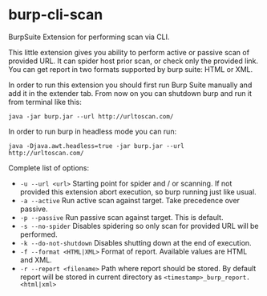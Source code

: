 # burp-cli-scan
BurpSuite Extension for performing scan via CLI.

This little extension gives you ability to perform active or passive scan of provided URL. 
It can spider host prior scan, or check only the provided link. You can get report in two formats
supported by burp suite: HTML or XML. 

In order to run this extension you should first run Burp Suite manually and add it in the extender tab.
From now on you can shutdown burp and run it from terminal like this:

`java -jar burp.jar --url http://urltoscan.com/`

In order to run burp in headless mode you can run: 

`java -Djava.awt.headless=true -jar burp.jar --url http://urltoscan.com/`

Complete list of options:

* `-u --url <url>` Starting point for spider and / or scanning. If not provided this extension abort execution, so burp running just like usual.
* `-a --active` Run active scan against target. Take precedence over passive.
* `-p --passive` Run passive scan against target. This is default.
* `-s --no-spider` Disables spidering so only scan for provided URL will be performed.
* `-k --do-not-shutdown` Disables shutting down at the end of execution.
* `-f --format <HTML|XML>` Format of report. Available values are HTML and XML.
* `-r --report <filename>` Path where report should be stored. By default report will be stored in current directory as `<timestamp>_burp_report.<html|xml>`
